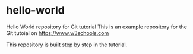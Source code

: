 # hello-worldHello World repository for Git tutorialThis is an example repository for the Git tutoial on https://www.w3schools.comThis repository is built step by step in the tutorial.